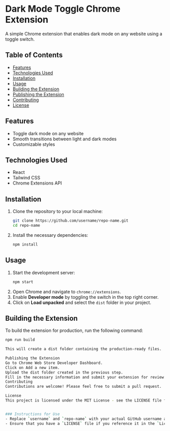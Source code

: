 # Dark Mode Toggle Chrome Extension

A simple Chrome extension that enables dark mode on any website using a toggle switch.

## Table of Contents
- [Features](#features)
- [Technologies Used](#technologies-used)
- [Installation](#installation)
- [Usage](#usage)
- [Building the Extension](#building-the-extension)
- [Publishing the Extension](#publishing-the-extension)
- [Contributing](#contributing)
- [License](#license)

## Features
- Toggle dark mode on any website
- Smooth transitions between light and dark modes
- Customizable styles

## Technologies Used
- React
- Tailwind CSS
- Chrome Extensions API

## Installation
1. Clone the repository to your local machine:
    ```bash
    git clone https://github.com/username/repo-name.git
    cd repo-name
    ```
2. Install the necessary dependencies:
    ```bash
    npm install
    ```

## Usage
1. Start the development server:
    ```bash
    npm start
    ```
2. Open Chrome and navigate to `chrome://extensions`.
3. Enable **Developer mode** by toggling the switch in the top right corner.
4. Click on **Load unpacked** and select the `dist` folder in your project.

## Building the Extension
To build the extension for production, run the following command:
```bash
npm run build

This will create a dist folder containing the production-ready files.

Publishing the Extension
Go to Chrome Web Store Developer Dashboard.
Click on Add a new item.
Upload the dist folder created in the previous step.
Fill in the necessary information and submit your extension for review.
Contributing
Contributions are welcome! Please feel free to submit a pull request.

License
This project is licensed under the MIT License - see the LICENSE file for details.


### Instructions for Use
- Replace `username` and `repo-name` with your actual GitHub username and the repository name you created.
- Ensure that you have a `LICENSE` file if you reference it in the `License` section. If you haven't included one yet, you can add the appropriate license text based on your project's requirements.

